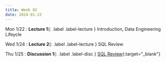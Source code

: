 ```yaml
---
title: Week 02
date: 2024-01-22
---
```



Mon 1/22
: **Lecture 1**{: .label .label-lecture } Introduction, Data Engineering Lifeycle

Wed 1/24
: **Lecture 2**{: .label .label-lecture } SQL Review

Thu 1/25
: **Discussion 1**{: .label .label-disc } [SQL Review](https://drive.google.com/file/d/1AQgvJuX1J1fFYFtRnSwTuVqzqA61dbcn/view?usp=sharing){:target="\_blank"}